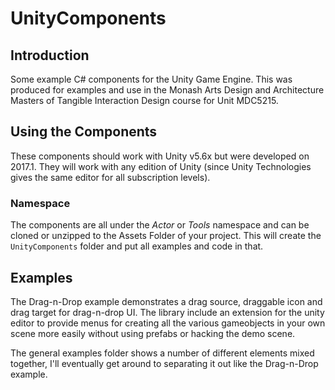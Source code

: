# UnityComponents
## Introduction
Some example C# components for the Unity Game Engine.
This was produced for examples and use in the Monash Arts Design and Architecture
Masters of Tangible Interaction Design course for Unit MDC5215.

## Using the Components
These components should work with Unity v5.6x but were developed on 2017.1.
They will work with any edition of Unity (since Unity Technologies gives
the same editor for all subscription levels).

### Namespace
The components are all under the *Actor* or *Tools* namespace and can be cloned or unzipped to the Assets Folder of your project.
This will create the `UnityComponents` folder and put all examples and code in that.

## Examples
The Drag-n-Drop example demonstrates a drag source, draggable icon and drag target for drag-n-drop UI.
The library include an extension for the unity editor to provide menus for creating all the various gameobjects in your own scene more easily without using prefabs or hacking the demo scene.

The general examples folder shows a number of different elements mixed together, I'll eventually get around to separating it out like the Drag-n-Drop example.
